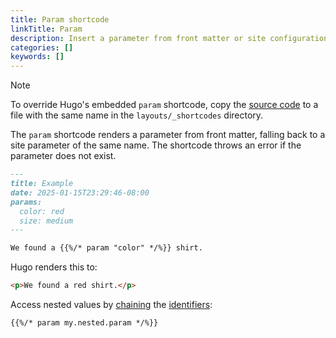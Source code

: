 ```yaml
---
title: Param shortcode
linkTitle: Param
description: Insert a parameter from front matter or site configuration into your content using the param shortcode.
categories: []
keywords: []
---
```


> [!note]
> To override Hugo's embedded `param` shortcode, copy the [source code][] to a file with the same name in the `layouts/_shortcodes` directory.

The `param` shortcode renders a parameter from front matter, falling back to a site parameter of the same name. The shortcode throws an error if the parameter does not exist.

```md {file="content/example.md"}
---
title: Example
date: 2025-01-15T23:29:46-08:00
params:
  color: red
  size: medium
---

We found a {{%/* param "color" */%}} shirt.
```

Hugo renders this to:

```html
<p>We found a red shirt.</p>
```

Access nested values by [chaining](g) the [identifiers](g):

```md {file="content/example.md"}
{{%/* param my.nested.param */%}}
```

[source code]: <{{% eturl param %}}>
